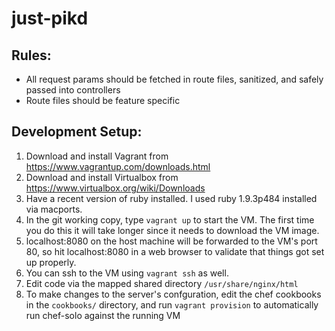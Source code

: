 just-pikd
=========


Rules:
-------------
* All request params should be fetched in route files, sanitized, and safely passed into controllers
* Route files should be feature specific

Development Setup:
-------------
1. Download and install Vagrant from https://www.vagrantup.com/downloads.html
2. Download and install Virtualbox from https://www.virtualbox.org/wiki/Downloads
3. Have a recent version of ruby installed. I used ruby 1.9.3p484 installed via macports.
4. In the git working copy, type `vagrant up` to start the VM. The first time you do this it will take longer since it needs to download the VM image.
5. localhost:8080 on the host machine will be forwarded to the VM's port 80, so hit localhost:8080 in a web browser to validate that things got set up properly.
6. You can ssh to the VM using `vagrant ssh` as well.
7. Edit code via the mapped shared directory `/usr/share/nginx/html`
8. To make changes to the server's confguration, edit the chef cookbooks in the `cookbooks/` directory, and run `vagrant provision` to automatically run chef-solo against the running VM

